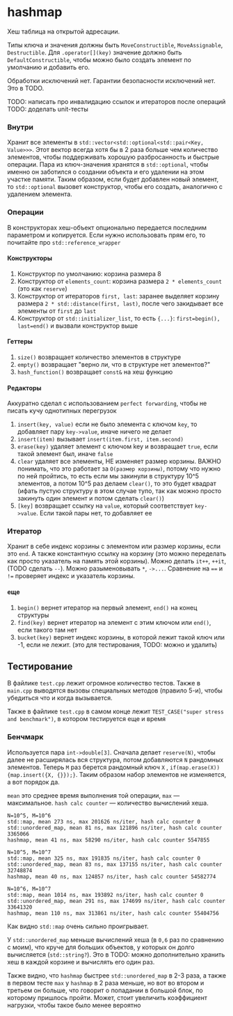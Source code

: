 # hashmap

Хеш таблица на открытой адресации.

Типы ключа и значения должны быть `MoveConstructible`, `MoveAssignable`, `Destructible`. Для `.operator[](key)` значение должно быть `DefaultConstructible`, чтобы можно было создать элемент по умолчанию и добавить его.

Обработки исключений нет. Гарантии безопасности исключений нет. Это в TODO.

TODO: написать про инвалидацию ссылок и итераторов после операций
TODO: доделать unit-тесты

### Внутри

Хранит все элементы в `std::vector<std::optional<std::pair<Key, Value>>>`. Этот вектор всегда хотя бы в 2 раза больше
чем количество элементов, чтобы поддерживать хорошую разбросанность и быстрые операции. Пара из ключ-значения хранятся
в `std::optional`, чтобы именно он заботился о создании объекта и его удалении на этом участке памяти. Таким образом,
если будет добавлен новый элемент, то `std::optional` вызовет конструктор, чтобы его создать, аналогично с удалением
элемента.

### Операции

В конструкторах хеш-объект опционально передается последним параметром и копируется. Если нужно использовать прям его,
то почитайте про `std::reference_wrapper`

#### Конструкторы

1) Конструктор по умолчанию: корзина размера 8
2) Конструктор от `elements_count`: корзина размера `2 * elements_count` (это как `reserve`)
3) Конструктор от итераторов `first, last`: заранее выделяет корзину размера `2 * std::distance(first, last)`, после
   чего закидывает все элементы от `first` до `last`
4) Конструктор от `std::initializer_list`, то есть `{...}`: `first=begin(), last=end()` и вызвали конструктор выше

#### Геттеры

1) `size()` возвращает количество элементов в структуре
2) `empty()` возвращает "верно ли, что в структуре нет элементов?"
3) `hash_function()` возвращает `const&` на хеш функцию

#### Редакторы

Аккуратно сделал с использованием `perfect forwarding`, чтобы не писать кучу однотипных перегрузок

1) `insert(key, value)` если не было элемента с ключом `key`, то добавляет пару `key->value`, иначе ничего не делает
2) `insert(item)` вызывает `insert(item.first, item.second)`
3) `erase(key)` удаляет элемент с ключом key и возвращает `true`, если такой элемент был, иначе `false`
4) `clear` удаляет все элементы, НЕ изменяет размер корзины. ВАЖНО понимать, что это работает за `O(размер корзины)`,
   потому что нужно по ней пройтись, то есть если мы закинули в структуру 10^5 элементов, а потом 10^5 раз
   делаем `clear()`, то это будет квадрат (ифать пустую структуру в этом случае тупо, так как можно просто закинуть один
   элемент и потом сделать `clear()`)
5) `[key]` возвращает ссылку на `value`, который соответствует `key->value`. Если такой пары нет, то добавляет ее

### Итератор

Хранит в себе индекс корзины с элементом или размер корзины, если это `end`. А также константную ссылку на корзину (это
можно переделать как просто указатель на память этой корзины).
Можно делать `it++`, `++it`, (TODO сделать `--`). Можно разыменовывать `*`, `->...`. Сравнение на `==` и `!=` проверяет
индекс и указатель корзины.

#### еще

1) `begin()` вернет итератор на первый элемент, `end()` на конец структуры
2) `find(key)` вернет итератор на элемент с этим ключом или `end()`, если такого там нет
3) `bucket(key)` вернет индекс корзины, в которой лежит такой ключ или -1, если не лежит. (это для тестирования, TODO:
   можно и удалить)

## Тестирование

В файлике `test.cpp` лежит огромное количество тестов.
Также в `main.cpp` выводятся вызовы специальных методов (правило 5-и), чтобы убедиться что и когда вызывается.

Также в файлике `test.cpp` в самом конце лежит `TEST_CASE("super stress and benchmark")`, в котором тестируется еще и
время

### Бенчмарк

Используется пара `int->double[3]`. Сначала делает `reserve(N)`, чтобы далее не расширялась вся структура, потом
добавляются `N` рандомных элементов. Теперь `M` раз берется рандомный ключ `X`
, `if(map.erase(X)) {map.insert({X, {}});}`. Таким образом набор элементов не изменяется, а вот порядок да.

`mean` это среднее время выполнения той операции, `max` — максимальное. `hash calc counter` — количество вычислений
хеша.

`N=10^5, M=10^6`\
`std::map, mean 273 ns, max 201626 ns/iter, hash calc counter 0`\
`std::unordered_map, mean 81 ns, max 121896 ns/iter, hash calc counter 3365066`\
`hashmap, mean 41 ns, max 58290 ns/iter, hash calc counter 5547855`

`N=10^5, M=10^7`\
`std::map, mean 325 ns, max 191835 ns/iter, hash calc counter 0`\
`std::unordered_map, mean 83 ns, max 137155 ns/iter, hash calc counter 32748874`\
`hashmap, mean 40 ns, max 124857 ns/iter, hash calc counter 54582774`

`N=10^6, M=10^7`\
`std::map, mean 1014 ns, max 193892 ns/iter, hash calc counter 0`\
`std::unordered_map, mean 291 ns, max 174699 ns/iter, hash calc counter 33641320`\
`hashmap, mean 110 ns, max 313861 ns/iter, hash calc counter 55404756`

Как видно `std::map` очень сильно проигрывает. 

У `std::unordered_map` меньше вычислений хеша (в `0,6` раз по сравнению с
моим), что круче для больших объектов, у которых он долго вычисляется (`std::string?`). Это в TODO: можно дополнительно
хранить хеш в каждой корзине и вычислять его один раз.

Также видно, что `hashmap` быстрее `std::unordered_map` в 2-3 раза, а также в первом тесте `max` у `hashmap` в 2 раза меньше, но вот во втором и третьем он больше, что говорит о попадании в большой блок, по которому пришлось пройти. Может, стоит увеличить коэффициент нагрузки, чтобы такое было менее вероятно